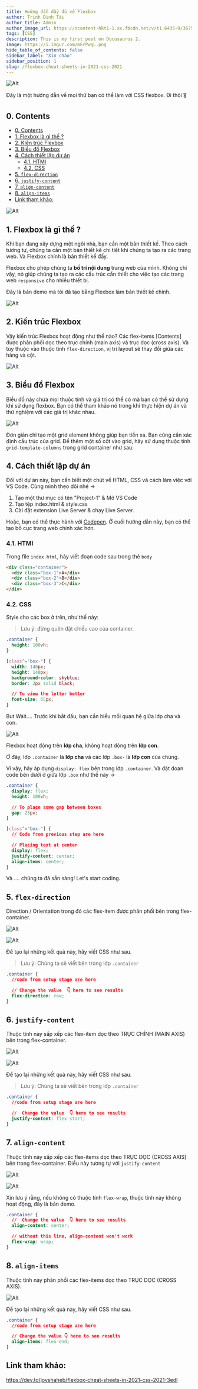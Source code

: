 ```yaml
---
title: Hướng dẫn đầy đủ về Flexbox
author: Trịnh Đình Tài
author_title: Admin
author_image_url: https://scontent-hkt1-1.xx.fbcdn.net/v/t1.6435-9/36756866_226907771464364_2771393154585198592_n.jpg?_nc_cat=101&ccb=1-3&_nc_sid=09cbfe&_nc_ohc=oQWlAyKcdyQAX_CL9Mj&_nc_ht=scontent-hkt1-1.xx&oh=b635b50219d2e77f2a98ee24f7cab44c&oe=611FDFC7
tags: [CSS]
description: This is my first post on Docusaurus 2.
image: https://i.imgur.com/mErPwqL.png
hide_table_of_contents: false
sidebar_label: "Xin chào"
sidebar_position: 1
slug: /flexbox-cheat-sheets-in-2021-css-2021
---
```


![Alt](https://res.cloudinary.com/practicaldev/image/fetch/s--QhWoPnGt--/c_imagga_scale,f_auto,fl_progressive,h_420,q_auto,w_1000/https://dev-to-uploads.s3.amazonaws.com/i/stjkq1bup9n640weob7a.png)

Đây là một hướng dẫn về mọi thứ bạn có thể làm với CSS flexbox. Đi thôi 🎖️

<!--truncate-->

## 0. Contents

- [0. Contents](#0-contents)
- [1. Flexbox là gì thế ?](#1-flexbox-là-gì-thế-)
- [2. Kiến trúc Flexbox](#2-kiến-trúc-flexbox)
- [3. Biểu đồ Flexbox](#3-biểu-đồ-flexbox)
- [4. Cách thiết lập dự án](#4-cách-thiết-lập-dự-án)
  - [4.1. HTMl](#41-html)
  - [4.2. CSS](#42-css)
- [5. `flex-direction`](#5-flex-direction)
- [6. `justify-content`](#6-justify-content)
- [7. `align-content`](#7-align-content)
- [8. `align-items`](#8-align-items)
- [Link tham khảo:](#link-tham-khảo)

![Alt](https://res.cloudinary.com/practicaldev/image/fetch/s--0D9b5bgs--/c_limit%2Cf_auto%2Cfl_progressive%2Cq_auto%2Cw_880/https://dev-to-uploads.s3.amazonaws.com/uploads/articles/8dj24bi57fyi3qv21u8e.png)

## 1. Flexbox là gì thế ?

Khi bạn đang xây dựng một ngôi nhà, bạn cần một bản thiết kế. Theo cách tương tự, chúng ta cần một bản thiết kế chi tiết khi chúng ta tạo ra các trang web. Và Flexbox chính là bản thiết kế đấy.

Flexbox cho phép chúng ta **bố trí nội dung** trang web của mình. Không chỉ vậy, nó giúp chúng ta tạo ra các cấu trúc cần thiết cho việc tạo các trang web `responsive` cho nhiều thiết bị.

Đây là bản demo mà tôi đã tạo bằng Flexbox làm bản thiết kế chính.

![Alt](https://www.freecodecamp.org/news/content/images/2021/04/Frame-35--1-.png)

## 2. Kiến trúc Flexbox

Vậy kiến ​​trúc Flexbox hoạt động như thế nào? Các flex-items [Contents] được phân phối dọc theo trục chính (main axis) và trục dọc (cross axis). Và tùy thuộc vào thuộc tính `flex-direction`, vị trí layout sẽ thay đổi giữa các hàng và cột.

![Alt](https://dev-to-uploads.s3.amazonaws.com/i/hy2oqjvsbk60ef92nktg.png)

## 3. Biểu đồ Flexbox

Biểu đồ này chứa mọi thuộc tính và giá trị có thể có mà bạn có thể sử dụng khi sử dụng flexbox. Bạn có thể tham khảo nó trong khi thực hiện dự án và thử nghiệm với các giá trị khác nhau.

![Alt](https://res.cloudinary.com/practicaldev/image/fetch/s--NBPSPt0K--/c_limit%2Cf_auto%2Cfl_progressive%2Cq_auto%2Cw_880/https://dev-to-uploads.s3.amazonaws.com/i/gv3jyh4xt4fbwtq1qejn.png)

Đơn giản chỉ tạo một grid element không giúp bạn tiến xa. Bạn cũng cần xác định cấu trúc của grid. Để thêm một số cột vào grid, hãy sử dụng thuộc tính `grid-template-columns` trong grid container như sau:

## 4. Cách thiết lập dự án

Đối với dự án này, bạn cần biết một chút về HTML, CSS và cách làm việc với VS Code. Cùng mình theo dõi nhé ->

1. Tạo một thư mục có tên "Project-1" & Mở VS Code
2. Tạo tệp index.html & style.css
3. Cài đặt extension Live Server & chạy Live Server.

Hoặc, bạn có thể thực hành với [Codepen](https://codepen.io/). Ở cuối hướng dẫn này, bạn có thể tạo bố cục trang web chính xác hơn.

### 4.1. HTMl

Trong file `index.html`, hãy viết đoạn code sau trong thẻ `body`

```html title="index.html"
<div class="container">
  <div class="box-1">A</div>
  <div class="box-2">B</div>
  <div class="box-3">C</div>
</div>
```

### 4.2. CSS

Style cho các box ở trên, như thế này:

> Lưu ý: đừng quên đặt chiều cao của container.

```css
.container {
  height: 100vh;
}

[class^="box-"] {
  width: 140px;
  height: 140px;
  background-color: skyblue;
  border: 2px solid black;

  // To view the letter better
  font-size: 65px;
}
```

But Wait.... Trước khi bắt đầu, bạn cần hiểu mối quan hệ giữa lớp cha và con.

![Alt](https://res.cloudinary.com/practicaldev/image/fetch/s--yNcmAvd6--/c_limit%2Cf_auto%2Cfl_progressive%2Cq_auto%2Cw_880/https://dev-to-uploads.s3.amazonaws.com/uploads/articles/wzq3w0bys78fveqb9z0z.png)

Flexbox hoạt động trên **lớp cha**, không hoạt động trên **lớp con**.

Ở đây, lớp `.container` là **lớp cha** và các lớp `.box-` là **lớp con** của chúng.

Vì vậy, hãy áp dụng `display: flex` bên trong lớp `.container`. Và đặt đoạn code bên dưới ở giữa lớp `.box` như thế này ->

```css
.container {
  display: flex;
  height: 100vh;

  // To place some gap between boxes
  gap: 25px;
}

[class^="box-"] {
  // Code from previous step are here

  // Placing text at center
  display: flex;
  justify-content: center;
  align-items: center;
}
```

Và .... chúng ta đã sẵn sàng! Let's start coding.

## 5. `flex-direction`

Direction / Orientation trong đó các flex-item được phân phối bên trong flex-container.

![Alt](https://res.cloudinary.com/practicaldev/image/fetch/s--dSPKucCl--/c_limit%2Cf_auto%2Cfl_progressive%2Cq_auto%2Cw_880/https://dev-to-uploads.s3.amazonaws.com/i/n2ggh6yy4sbgltrx2i40.png)

![Alt](https://res.cloudinary.com/practicaldev/image/fetch/s--HDcNQB2s--/c_limit%2Cf_auto%2Cfl_progressive%2Cq_auto%2Cw_880/https://dev-to-uploads.s3.amazonaws.com/i/6m9fg4n5a114q1va3b9p.png)

Để tạo lại những kết quả này, hãy viết CSS như sau.

> Lưu ý: Chúng ta sẽ viết bên trong lớp `.container`

```css
.container {
  //code from setup stage are here

  // Change the value  👇 here to see results
  flex-direction: row;
}
```

## 6. `justify-content`

Thuộc tính này sắp xếp các flex-item dọc theo TRỤC CHÍNH (MAIN AXIS) bên trong flex-container.

![Alt](https://res.cloudinary.com/practicaldev/image/fetch/s--ODoBQ_kH--/c_limit%2Cf_auto%2Cfl_progressive%2Cq_auto%2Cw_880/https://dev-to-uploads.s3.amazonaws.com/i/a5lhkhbhi7hxwjgyvl5x.png)

![Alt](https://res.cloudinary.com/practicaldev/image/fetch/s--h8AhHloo--/c_limit%2Cf_auto%2Cfl_progressive%2Cq_auto%2Cw_880/https://dev-to-uploads.s3.amazonaws.com/i/1vyg5nf1w7plistni582.png)

Để tạo lại những kết quả này, hãy viết CSS như sau.

> Lưu ý: Chúng ta sẽ viết bên trong lớp `.container`

```css
.container {
  //code from setup stage are here

  //  Change the value  👇 here to see results
  justify-content: flex-start;
}
```

## 7. `align-content`

Thuộc tính này sắp xếp các flex-items dọc theo TRỤC DỌC (CROSS AXIS) bên trong flex-container. Điều này tương tự với `justify-content`

![Alt](https://res.cloudinary.com/practicaldev/image/fetch/s--rb2GSkzz--/c_limit%2Cf_auto%2Cfl_progressive%2Cq_auto%2Cw_880/https://dev-to-uploads.s3.amazonaws.com/i/nqvvc2rhf0vx3czy0rnr.png)

![Alt](https://res.cloudinary.com/practicaldev/image/fetch/s--kat1xDe2--/c_limit%2Cf_auto%2Cfl_progressive%2Cq_auto%2Cw_880/https://dev-to-uploads.s3.amazonaws.com/i/zeet3705rsmz77v66x3c.png)

Xin lưu ý rằng, nếu không có thuộc tính `flex-wrap`, thuộc tính này không hoạt động, đây là bản demo.

```css
.container {
  //  Change the value  👇 here to see results
  align-content: center;

  // without this line, align-content won't work
  flex-wrap: wrap;
}
```

## 8. `align-items`

Thuộc tính này phân phối các flex-items dọc theo TRỤC DỌC (CROSS AXIS).

![Alt](https://res.cloudinary.com/practicaldev/image/fetch/s--sjVrjCiy--/c_limit%2Cf_auto%2Cfl_progressive%2Cq_auto%2Cw_880/https://dev-to-uploads.s3.amazonaws.com/i/kt25wxicd7vm8ddtmq0l.png)

Để tạo lại những kết quả này, hãy viết CSS như sau.

```css
.container {
  //code from setup stage are here

  // Change the value 👇 here to see results
  align-items: flex-end;
}
```

## Link tham khảo:

https://dev.to/joyshaheb/flexbox-cheat-sheets-in-2021-css-2021-3edl
